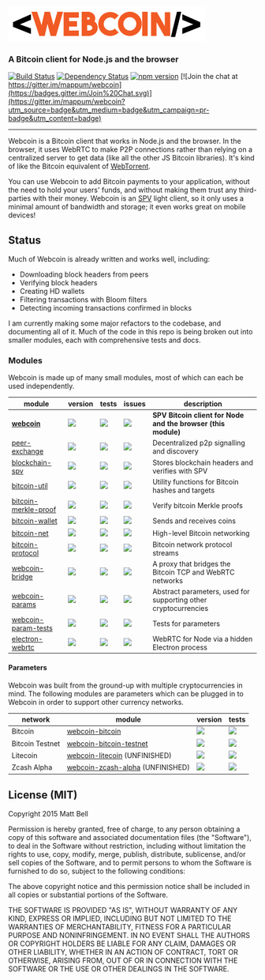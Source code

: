 ![Webcoin](img/logo.png)

### A Bitcoin client for Node.js and the browser

[![Build Status](https://travis-ci.org/mappum/webcoin.svg?branch=master)](https://travis-ci.org/mappum/webcoin)
[![Dependency Status](https://david-dm.org/mappum/webcoin.svg)](https://david-dm.org/mappum/webcoin)
[![npm version](https://img.shields.io/npm/v/webcoin.svg)](https://www.npmjs.com/package/webcoin)
[![Join the chat at https://gitter.im/mappum/webcoin](https://badges.gitter.im/Join%20Chat.svg)](https://gitter.im/mappum/webcoin?utm_source=badge&utm_medium=badge&utm_campaign=pr-badge&utm_content=badge)

----

Webcoin is a Bitcoin client that works in Node.js and the browser. In the browser, it uses WebRTC to make P2P connections rather than relying on a centralized server to get data (like all the other JS Bitcoin libraries). It's kind of like the Bitcoin equivalent of [WebTorrent](https://github.com/feross/webtorrent).

You can use Webcoin to add Bitcoin payments to your application, without the need to hold your users' funds, and without making them trust any third-parties with their money. Webcoin is an [SPV](https://en.bitcoin.it/wiki/Thin_Client_Security#Simplified_Payment_Verification_.28SPV.29_Clients) light client, so it only uses a minimal amount of bandwidth and storage; it even works great on mobile devices!

## Status

Much of Webcoin is already written and works well, including:

- Downloading block headers from peers
- Verifying block headers
- Creating HD wallets
- Filtering transactions with Bloom filters
- Detecting incoming transactions confirmed in blocks

I am currently making some major refactors to the codebase, and documenting all of it. Much of the code in this repo is being broken out into smaller modules, each with comprehensive tests and docs.

### Modules

Webcoin is made up of many small modules, most of which can each be used independently.

| module | version | tests | issues | description |
|---|---|---|---|---|
| **[webcoin][webcoin]** | [![][webcoin-ni]][webcoin-nu] | [![][webcoin-ti]][webcoin-tu] | [![][webcoin-ii]][webcoin-iu] | **SPV Bitcoin client for Node and the browser (this module)** |
| [peer-exchange][peer-exchange] | [![][peer-exchange-ni]][peer-exchange-nu] | [![][peer-exchange-ti]][peer-exchange-tu] | [![][peer-exchange-ii]][peer-exchange-iu] | Decentralized p2p signalling and discovery |
| [blockchain-spv][blockchain-spv] | [![][blockchain-spv-ni]][blockchain-spv-nu] | [![][blockchain-spv-ti]][blockchain-spv-tu] | [![][blockchain-spv-ii]][blockchain-spv-iu] | Stores blockchain headers and verifies with SPV |
| [bitcoin-util][bitcoin-util] | [![][bitcoin-util-ni]][bitcoin-util-nu] | [![][bitcoin-util-ti]][bitcoin-util-tu] | [![][bitcoin-util-ii]][bitcoin-util-iu] | Utility functions for Bitcoin hashes and targets |
| [bitcoin-merkle-proof][bitcoin-merkle-proof] | [![][bitcoin-merkle-proof-ni]][bitcoin-merkle-proof-nu] | [![][bitcoin-merkle-proof-ti]][bitcoin-merkle-proof-tu] | [![][bitcoin-merkle-proof-ii]][bitcoin-merkle-proof-iu] | Verify bitcoin Merkle proofs |
| [bitcoin-wallet][bitcoin-wallet] | [![][bitcoin-util-ni]][bitcoin-util-nu] | [![][bitcoin-protocol-ti]][bitcoin-protocol-tu] | [![][bitcoin-wallet-ii]][bitcoin-wallet-iu] | Sends and receives coins
| [bitcoin-net][bitcoin-net] | [![][bitcoin-net-ni]][bitcoin-net-nu] | [![][bitcoin-net-ti]][bitcoin-net-tu] | [![][bitcoin-net-ii]][bitcoin-net-iu] | High-level Bitcoin networking |
| [bitcoin-protocol][bitcoin-protocol] | [![][bitcoin-protocol-ni]][bitcoin-protocol-nu] | [![][bitcoin-protocol-ti]][bitcoin-protocol-tu] | [![][bitcoin-protocol-ii]][bitcoin-protocol-iu] | Bitcoin network protocol streams |
| [webcoin-bridge][webcoin-bridge] | [![][webcoin-bridge-ni]][webcoin-bridge-nu] | [![][webcoin-bridge-ti]][webcoin-bridge-tu] | [![][webcoin-bridge-ii]][webcoin-bridge-iu] | A proxy that bridges the Bitcoin TCP and WebRTC networks |
| [webcoin-params][webcoin-params] | [![][webcoin-params-ni]][webcoin-params-nu] | [![][webcoin-params-ti]][webcoin-params-tu] | [![][webcoin-params-ii]][webcoin-params-iu] | Abstract parameters, used for supporting other cryptocurrencies |
| [webcoin-param-tests][webcoin-param-tests] | [![][webcoin-param-tests-ni]][webcoin-param-tests-nu] | [![][webcoin-param-tests-ti]][webcoin-param-tests-tu] | [![][webcoin-param-tests-ii]][webcoin-param-tests-iu] | Tests for parameters |
| [electron-webrtc][electron-webrtc] | [![][electron-webrtc-ni]][electron-webrtc-nu] | [![][electron-webrtc-ti]][electron-webrtc-tu] | [![][electron-webrtc-ii]][electron-webrtc-iu] | WebRTC for Node via a hidden Electron process |

[webcoin]: https://github.com/mappum/webcoin
[webcoin-ni]: https://img.shields.io/npm/v/webcoin.svg
[webcoin-nu]: https://www.npmjs.com/package/webcoin
[webcoin-ti]:https://travis-ci.org/mappum/webcoin.svg?branch=master
[webcoin-tu]: https://travis-ci.org/mappum/webcoin
[webcoin-ii]: https://img.shields.io/github/issues-raw/mappum/webcoin.svg
[webcoin-iu]: https://github.com/mappum/webcoin/issues

[peer-exchange]: https://github.com/mappum/peer-exchange
[peer-exchange-ni]: https://img.shields.io/npm/v/peer-exchange.svg
[peer-exchange-nu]: https://www.npmjs.com/package/peer-exchange
[peer-exchange-ti]:https://travis-ci.org/mappum/peer-exchange.svg?branch=master
[peer-exchange-tu]: https://travis-ci.org/mappum/peer-exchange
[peer-exchange-ii]: https://img.shields.io/github/issues-raw/mappum/peer-exchange.svg
[peer-exchange-iu]: https://github.com/mappum/peer-exchange/issues

[blockchain-spv]: https://github.com/mappum/blockchain-spv
[blockchain-spv-ni]: https://img.shields.io/npm/v/blockchain-spv.svg
[blockchain-spv-nu]: https://www.npmjs.com/package/blockchain-spv
[blockchain-spv-ti]:https://travis-ci.org/mappum/blockchain-spv.svg?branch=master
[blockchain-spv-tu]: https://travis-ci.org/mappum/blockchain-spv
[blockchain-spv-ii]: https://img.shields.io/github/issues-raw/mappum/blockchain-spv.svg
[blockchain-spv-iu]: https://github.com/mappum/blockchain-spv/issues

[bitcoin-util]: https://github.com/mappum/bitcoin-util
[bitcoin-util-ni]: https://img.shields.io/npm/v/bitcoin-util.svg
[bitcoin-util-nu]: https://www.npmjs.com/package/bitcoin-util
[bitcoin-util-ti]: https://travis-ci.org/mappum/bitcoin-util.svg?branch=master
[bitcoin-util-tu]: https://travis-ci.org/mappum/bitcoin-util
[bitcoin-util-ii]: https://img.shields.io/github/issues-raw/mappum/bitcoin-util.svg
[bitcoin-util-iu]: https://github.com/mappum/bitcoin-util/issues

[bitcoin-merkle-proof]: https://github.com/mappum/bitcoin-merkle-proof
[bitcoin-merkle-proof-ni]: https://img.shields.io/npm/v/bitcoin-merkle-proof.svg
[bitcoin-merkle-proof-nu]: https://www.npmjs.com/package/bitcoin-merkle-proof
[bitcoin-merkle-proof-ti]: https://travis-ci.org/mappum/bitcoin-merkle-proof.svg?branch=master
[bitcoin-merkle-proof-tu]: https://travis-ci.org/mappum/bitcoin-merkle-proof
[bitcoin-merkle-proof-ii]: https://img.shields.io/github/issues-raw/mappum/bitcoin-merkle-proof.svg
[bitcoin-merkle-proof-iu]: https://github.com/mappum/bitcoin-merkle-proof/issues

[bitcoin-wallet]: https://github.com/mappum/bitcoin-wallet
[bitcoin-wallet-ni]: https://img.shields.io/npm/v/bitcoin-wallet.svg
[bitcoin-wallet-nu]: https://www.npmjs.com/package/bitcoin-wallet
[bitcoin-wallet-ti]: https://travis-ci.org/mappum/bitcoin-wallet.svg?branch=master
[bitcoin-wallet-tu]: https://travis-ci.org/mappum/bitcoin-wallet
[bitcoin-wallet-ii]: https://img.shields.io/github/issues-raw/mappum/bitcoin-wallet.svg
[bitcoin-wallet-iu]: https://github.com/mappum/bitcoin-wallet/issues

[bitcoin-net]: https://github.com/mappum/bitcoin-net
[bitcoin-net-ni]: https://img.shields.io/npm/v/bitcoin-net.svg
[bitcoin-net-nu]: https://www.npmjs.com/package/bitcoin-net
[bitcoin-net-ti]: https://travis-ci.org/mappum/bitcoin-net.svg?branch=master
[bitcoin-net-tu]: https://travis-ci.org/mappum/bitcoin-net
[bitcoin-net-ii]: https://img.shields.io/github/issues-raw/mappum/bitcoin-net.svg
[bitcoin-net-iu]: https://github.com/mappum/bitcoin-net/issues

[bitcoin-protocol]: https://github.com/mappum/bitcoin-protocol
[bitcoin-protocol-ni]: https://img.shields.io/npm/v/bitcoin-protocol.svg
[bitcoin-protocol-nu]: https://www.npmjs.com/package/bitcoin-protocol
[bitcoin-protocol-ti]: https://travis-ci.org/mappum/bitcoin-protocol.svg?branch=master
[bitcoin-protocol-tu]: https://travis-ci.org/mappum/bitcoin-protocol
[bitcoin-protocol-ii]: https://img.shields.io/github/issues-raw/mappum/bitcoin-protocol.svg
[bitcoin-protocol-iu]: https://github.com/mappum/bitcoin-protocol/issues

[webcoin-bridge]: https://github.com/mappum/webcoin-bridge
[webcoin-bridge-ni]: https://img.shields.io/npm/v/webcoin-bridge.svg
[webcoin-bridge-nu]: https://www.npmjs.com/package/webcoin-bridge
[webcoin-bridge-ti]: https://travis-ci.org/mappum/webcoin-bridge.svg?branch=master
[webcoin-bridge-tu]: https://travis-ci.org/mappum/webcoin-bridge
[webcoin-bridge-ii]: https://img.shields.io/github/issues-raw/mappum/webcoin-bridge.svg
[webcoin-bridge-iu]: https://github.com/mappum/webcoin-bridge/issues

[webcoin-params]: https://github.com/mappum/webcoin-params
[webcoin-params-ni]: https://img.shields.io/npm/v/webcoin-params.svg
[webcoin-params-nu]: https://www.npmjs.com/package/webcoin-params
[webcoin-params-ti]: https://travis-ci.org/mappum/webcoin-params.svg?branch=master
[webcoin-params-tu]: https://travis-ci.org/mappum/webcoin-params
[webcoin-params-ii]: https://img.shields.io/github/issues-raw/mappum/webcoin-params.svg
[webcoin-params-iu]: https://github.com/mappum/webcoin-params/issues

[webcoin-param-tests]: https://github.com/mappum/webcoin-param-tests
[webcoin-param-tests-ni]: https://img.shields.io/npm/v/webcoin-param-tests.svg
[webcoin-param-tests-nu]: https://www.npmjs.com/package/webcoin-param-tests
[webcoin-param-tests-ti]: https://travis-ci.org/mappum/webcoin-param-tests.svg?branch=master
[webcoin-param-tests-tu]: https://travis-ci.org/mappum/webcoin-param-tests
[webcoin-param-tests-ii]: https://img.shields.io/github/issues-raw/mappum/webcoin-param-tests.svg
[webcoin-param-tests-iu]: https://github.com/mappum/webcoin-param-tests/issues

[electron-webrtc]: https://github.com/mappum/electron-webrtc
[electron-webrtc-ni]: https://img.shields.io/npm/v/electron-webrtc.svg
[electron-webrtc-nu]: https://www.npmjs.com/package/electron-webrtc
[electron-webrtc-ti]: https://travis-ci.org/mappum/electron-webrtc.svg?branch=master
[electron-webrtc-tu]: https://travis-ci.org/mappum/electron-webrtc
[electron-webrtc-ii]: https://img.shields.io/github/issues-raw/mappum/electron-webrtc.svg
[electron-webrtc-iu]: https://github.com/mappum/electron-webrtc/issues

#### Parameters

Webcoin was built from the ground-up with multiple cryptocurrencies in mind. The following modules are parameters which can be plugged in to Webcoin in order to support other currency networks.

| network | module | version | tests |
|---|---|---|---|
| Bitcoin | [webcoin-bitcoin][webcoin-bitcoin] | [![][webcoin-bitcoin-ni]][webcoin-bitcoin-nu] | [![][webcoin-bitcoin-ti]][webcoin-bitcoin-tu] |
| Bitcoin Testnet | [webcoin-bitcoin-testnet][webcoin-bitcoin-testnet] | [![][webcoin-bitcoin-testnet-ni]][webcoin-bitcoin-testnet-nu] | [![][webcoin-bitcoin-testnet-ti]][webcoin-bitcoin-testnet-tu] |
| Litecoin | [webcoin-litecoin][webcoin-litecoin] (UNFINISHED) | [![][webcoin-litecoin-ni]][webcoin-litecoin-nu] | [![][webcoin-litecoin-ti]][webcoin-litecoin-tu] |
| Zcash Alpha | [webcoin-zcash-alpha][webcoin-zcash-alpha] (UNFINISHED) | [![][webcoin-zcash-alpha-ni]][webcoin-zcash-alpha-nu] | [![][webcoin-zcash-alpha-ti]][webcoin-zcash-alpha-tu] |


[webcoin-bitcoin]: https://github.com/mappum/webcoin-bitcoin
[webcoin-bitcoin-ni]: https://img.shields.io/npm/v/webcoin-bitcoin.svg
[webcoin-bitcoin-nu]: https://www.npmjs.com/package/webcoin-bitcoin
[webcoin-bitcoin-ti]: https://travis-ci.org/mappum/webcoin-bitcoin.svg?branch=master
[webcoin-bitcoin-tu]: https://travis-ci.org/mappum/webcoin-bitcoin
[webcoin-bitcoin-ii]: https://img.shields.io/github/issues-raw/mappum/webcoin-bitcoin.svg
[webcoin-bitcoin-iu]: https://github.com/mappum/webcoin-bitcoin/issues

[webcoin-bitcoin-testnet]: https://github.com/mappum/webcoin-bitcoin-testnet
[webcoin-bitcoin-testnet-ni]: https://img.shields.io/npm/v/webcoin-bitcoin-testnet.svg
[webcoin-bitcoin-testnet-nu]: https://www.npmjs.com/package/webcoin-bitcoin-testnet
[webcoin-bitcoin-testnet-ti]: https://travis-ci.org/mappum/webcoin-bitcoin-testnet.svg?branch=master
[webcoin-bitcoin-testnet-tu]: https://travis-ci.org/mappum/webcoin-bitcoin-test
[webcoin-bitcoin-test-ii]: https://img.shields.io/github/issues-raw/mappum/webcoin-bitcoin-test.svg
[webcoin-bitcoin-test-iu]: https://github.com/mappum/webcoin-bitcoin-test/issues

[webcoin-litecoin]: https://github.com/mappum/webcoin-litecoin
[webcoin-litecoin-ni]: https://img.shields.io/npm/v/webcoin-litecoin.svg
[webcoin-litecoin-nu]: https://www.npmjs.com/package/webcoin-litecoin
[webcoin-litecoin-ti]: https://travis-ci.org/mappum/webcoin-litecoin.svg?branch=master
[webcoin-litecoin-tu]: https://travis-ci.org/mappum/webcoin-litecoin
[webcoin-litecoin-ii]: https://img.shields.io/github/issues-raw/mappum/webcoin-litecoin.svg
[webcoin-litecoin-iu]: https://github.com/mappum/webcoin-litecoin/issues

[webcoin-zcash-alpha]: https://github.com/mappum/webcoin-zcash-alpha
[webcoin-zcash-alpha-ni]: https://img.shields.io/npm/v/webcoin-zcash-alpha.svg
[webcoin-zcash-alpha-nu]: https://www.npmjs.com/package/webcoin-zcash-alpha
[webcoin-zcash-alpha-ti]: https://travis-ci.org/mappum/webcoin-zcash-alpha.svg?branch=master
[webcoin-zcash-alpha-tu]: https://travis-ci.org/mappum/webcoin-zcash-alpha
[webcoin-zcash-alpha-ii]: https://img.shields.io/github/issues-raw/mappum/webcoin-zcash-alpha.svg
[webcoin-zcash-alpha-iu]: https://github.com/mappum/webcoin-zcash-alpha/issues

## License (MIT)

Copyright 2015 Matt Bell

Permission is hereby granted, free of charge, to any person obtaining a copy
of this software and associated documentation files (the "Software"), to deal
in the Software without restriction, including without limitation the rights
to use, copy, modify, merge, publish, distribute, sublicense, and/or sell
copies of the Software, and to permit persons to whom the Software is
furnished to do so, subject to the following conditions:

The above copyright notice and this permission notice shall be included in
all copies or substantial portions of the Software.

THE SOFTWARE IS PROVIDED "AS IS", WITHOUT WARRANTY OF ANY KIND, EXPRESS OR
IMPLIED, INCLUDING BUT NOT LIMITED TO THE WARRANTIES OF MERCHANTABILITY,
FITNESS FOR A PARTICULAR PURPOSE AND NONINFRINGEMENT. IN NO EVENT SHALL THE
AUTHORS OR COPYRIGHT HOLDERS BE LIABLE FOR ANY CLAIM, DAMAGES OR OTHER
LIABILITY, WHETHER IN AN ACTION OF CONTRACT, TORT OR OTHERWISE, ARISING FROM,
OUT OF OR IN CONNECTION WITH THE SOFTWARE OR THE USE OR OTHER DEALINGS IN
THE SOFTWARE.
